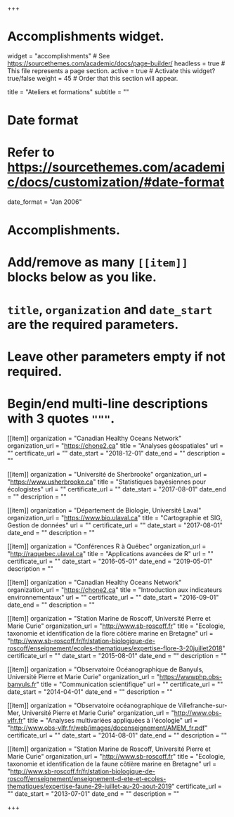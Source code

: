 +++
# Accomplishments widget.
widget = "accomplishments"  # See https://sourcethemes.com/academic/docs/page-builder/
headless = true  # This file represents a page section.
active = true  # Activate this widget? true/false
weight = 45  # Order that this section will appear.

title = "Ateliers et formations"
subtitle = ""

# Date format
#   Refer to https://sourcethemes.com/academic/docs/customization/#date-format
date_format = "Jan 2006"

# Accomplishments.
#   Add/remove as many `[[item]]` blocks below as you like.
#   `title`, `organization` and `date_start` are the required parameters.
#   Leave other parameters empty if not required.
#   Begin/end multi-line descriptions with 3 quotes `"""`.

[[item]]
  organization = "Canadian Healthy Oceans Network"
  organization_url = "https://chone2.ca"
  title = "Analyses géospatiales"
  url = ""
  certificate_url = ""
  date_start = "2018-12-01"
  date_end = ""
  description = ""

[[item]]
  organization = "Université de Sherbrooke"
  organization_url = "https://www.usherbrooke.ca"
  title = "Statistiques bayésiennes pour écologistes"
  url = ""
  certificate_url = ""
  date_start = "2017-08-01"
  date_end = ""
  description = ""

[[item]]
  organization = "Département de Biologie, Université Laval"
  organization_url = "https://www.bio.ulaval.ca"
  title = "Cartographie et SIG, Gestion de données"
  url = ""
  certificate_url = ""
  date_start = "2017-08-01"
  date_end = ""
  description = ""

[[item]]
  organization = "Conférences R à Québec"
  organization_url = "http://raquebec.ulaval.ca"
  title = "Applications avancées de R"
  url = ""
  certificate_url = ""
  date_start = "2016-05-01"
  date_end = "2019-05-01"
  description = ""

[[item]]
  organization = "Canadian Healthy Oceans Network"
  organization_url = "https://chone2.ca"
  title = "Introduction aux indicateurs environnementaux"
  url = ""
  certificate_url = ""
  date_start = "2016-09-01"
  date_end = ""
  description = ""

[[item]]
  organization = "Station Marine de Roscoff, Université Pierre et Marie Curie"
  organization_url = "http://www.sb-roscoff.fr"
  title = "Ecologie, taxonomie et identification de la flore côtière marine en Bretagne"
  url = "http://www.sb-roscoff.fr/fr/station-biologique-de-roscoff/enseignement/ecoles-thematiques/expertise-flore-3-20juillet2018"
  certificate_url = ""
  date_start = "2015-08-01"
  date_end = ""
  description = ""

[[item]]
  organization = "Observatoire Océanographique de Banyuls, Université Pierre et Marie Curie"
  organization_url = "https://wwwphp.obs-banyuls.fr"
  title = "Communication scientifique"
  url = ""
  certificate_url = ""
  date_start = "2014-04-01"
  date_end = ""
  description = ""

[[item]]
  organization = "Observatoire océanographique de Villefranche-sur-Mer, Université Pierre et Marie Curie"
  organization_url = "http://www.obs-vlfr.fr"
  title = "Analyses multivariées appliquées à l'écologie"
  url = "http://www.obs-vlfr.fr/web/images/docenseignement/AMEM_fr.pdf"
  certificate_url = ""
  date_start = "2014-08-01"
  date_end = ""
  description = ""

[[item]]
  organization = "Station Marine de Roscoff, Université Pierre et Marie Curie"
  organization_url = "http://www.sb-roscoff.fr"
  title = "Ecologie, taxonomie et identification de la faune côtière marine en Bretagne"
  url = "http://www.sb-roscoff.fr/fr/station-biologique-de-roscoff/enseignement/enseignement-d-ete-et-ecoles-thematiques/expertise-faune-29-juillet-au-20-aout-2019"
  certificate_url = ""
  date_start = "2013-07-01"
  date_end = ""
  description = ""

+++
